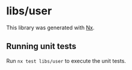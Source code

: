 # libs/user

This library was generated with [Nx](https://nx.dev).

## Running unit tests

Run `nx test libs/user` to execute the unit tests.
